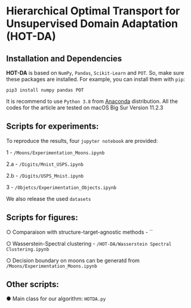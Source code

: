 # Hierarchical Optimal Transport for Unsupervised Domain Adaptation (HOT-DA)

## Installation and Dependencies

**HOT-DA** is based on `NumPy`, `Pandas`, `Scikit-Learn` and `POT`. 
So, make sure these packages are installed. For example, you can install them with `pip`:

```
pip3 install numpy pandas POT
```

It is recommend to use `Python 3.8` from [Anaconda](https://www.anaconda.com/) distribution. All the codes for the article are tested on macOS Big Sur Version 11.2.3


## Scripts for experiments:
To reproduce the results, four `jupyter notebook` are provided:

 1 - `/Moons/Experimentation_Moons.ipynb`
 
 2.a - `/Digits/Mnist_USPS.ipynb`
 
 2.b - `/Digits/USPS_Mnist.ipynb`
 
 3 - `/Objetcs/Experimentation_Objects.ipynb`
 
 We also release the used `datasets`
 
 
 ## Scripts for figures:

○ Comparaison with structure-target-agnostic methods - ``

○ Wasserstein-Spectral clustering - `/HOT-DA/Wasserstein Spectral Clustering.ipynb`

○ Decision boundary on moons can be generatd from `/Moons/Experimentation_Moons.ipynb`


## Other scripts:

● Main class for our algorithm:  `HOTDA.py`
